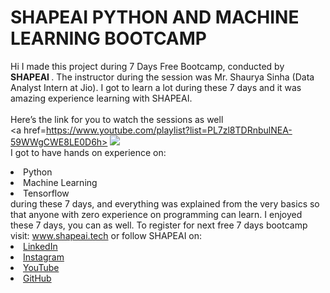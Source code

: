 # SHAPEAI PYTHON AND MACHINE LEARNING BOOTCAMP
Hi I made this project during 7 Days Free Bootcamp, conducted by <b> SHAPEAI
</b>.
The instructor during the session was Mr. Shaurya Sinha (Data Analyst Intern at Jio). I got to learn a lot during these 7 days and it was amazing experience learning with SHAPEAI.
<br><br>Here’s the link for you to watch the sessions as well<br> 
<a href=https://www.youtube.com/playlist?list=PL7zl8TDRnbulNEA-59WWgCWE8LE0D6h> <img src=https://github.com/ShapeAI/PYTHON-AND-DATA-ANALYTICS/blob/main/YOUTUBE%20THUMBNAIL-5.png> </a>
<br>I got to have hands on experience on:
<li>Python 
<li>Machine Learning 
<li>Tensorflow
<br>during these 7 days, and everything was explained from the very basics so that anyone with zero experience on programming can learn.
I enjoyed these 7 days, you can as well. To register for next free 7 days bootcamp visit:
<a href=https://www.shapeai.tech> www.shapeai.tech</a>
 or follow SHAPEAI on:
<li><a href=
https://in.linkedin.com/company/shapeai>LinkedIn</a>
<li><a href=
https://www.instagram.com/shape.ai/?hl=en>Instagram</a>
<li><a
href=
“https://www.youtube.com/channel/UCTUvDLTW9meuDXWcbmISPdA”>YouTube</a>
<li><a href=https://github.com/shapeai”>GitHub</a>


